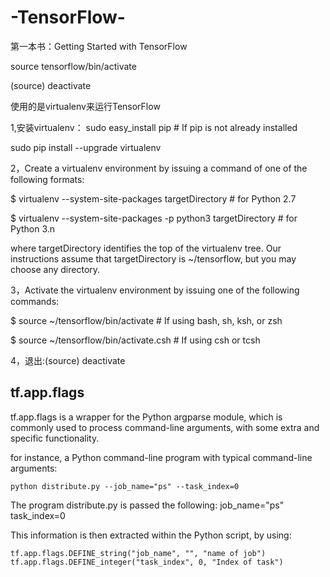 # -TensorFlow-
第一本书：Getting Started with TensorFlow

source tensorflow/bin/activate   

(source) deactivate

使用的是virtualenv来运行TensorFlow

1,安装virtualenv：
sudo easy_install pip  # If pip is not already installed

sudo pip install --upgrade virtualenv

2，Create a virtualenv environment by issuing a command of one of the following formats:

 $ virtualenv --system-site-packages targetDirectory # for Python 2.7
 
 $ virtualenv --system-site-packages -p python3 targetDirectory # for Python 3.n
 
 where targetDirectory identifies the top of the virtualenv tree. Our instructions assume that targetDirectory is ~/tensorflow, but you may choose any directory.
 
3，Activate the virtualenv environment by issuing one of the following commands:

$ source ~/tensorflow/bin/activate      # If using bash, sh, ksh, or zsh

$ source ~/tensorflow/bin/activate.csh  # If using csh or tcsh 

4，退出:(source) deactivate 

## tf.app.flags
tf.app.flags is a wrapper for the Python argparse module, which is commonly used to process command-line arguments, with some extra and specific functionality.

for instance, a Python command-line program with typical command-line arguments:

   `python distribute.py --job_name="ps" --task_index=0`

The program distribute.py is passed the following:  job_name="ps"   task_index=0

This information is then extracted within the Python script, by using:

   `tf.app.flags.DEFINE_string("job_name", "", "name of job")
    tf.app.flags.DEFINE_integer("task_index", 0, "Index of task")`
